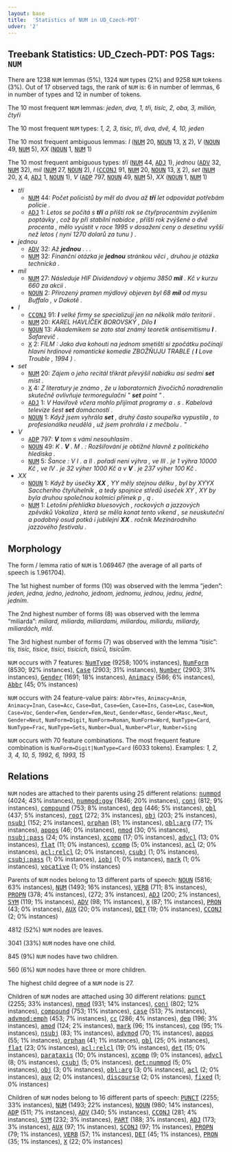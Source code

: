 ```yaml
---
layout: base
title:  'Statistics of NUM in UD_Czech-PDT'
udver: '2'
---
```


## Treebank Statistics: UD_Czech-PDT: POS Tags: `NUM`

There are 1238 `NUM` lemmas (5%), 1324 `NUM` types (2%) and 9258 `NUM` tokens (3%).
Out of 17 observed tags, the rank of `NUM` is: 6 in number of lemmas, 6 in number of types and 12 in number of tokens.

The 10 most frequent `NUM` lemmas: <em>jeden, dva, 1, tři, tisíc, 2, oba, 3, milión, čtyři</em>

The 10 most frequent `NUM` types:  <em>1, 2, 3, tisíc, tři, dva, dvě, 4, 10, jeden</em>

The 10 most frequent ambiguous lemmas: <em>I</em> (<tt><a href="cs_pdt-pos-NUM.html">NUM</a></tt> 20, <tt><a href="cs_pdt-pos-NOUN.html">NOUN</a></tt> 13, <tt><a href="cs_pdt-pos-X.html">X</a></tt> 2), <em>V</em> (<tt><a href="cs_pdt-pos-NOUN.html">NOUN</a></tt> 49, <tt><a href="cs_pdt-pos-NUM.html">NUM</a></tt> 5), <em>XX</em> (<tt><a href="cs_pdt-pos-NOUN.html">NOUN</a></tt> 1, <tt><a href="cs_pdt-pos-NUM.html">NUM</a></tt> 1)

The 10 most frequent ambiguous types:  <em>tří</em> (<tt><a href="cs_pdt-pos-NUM.html">NUM</a></tt> 44, <tt><a href="cs_pdt-pos-ADJ.html">ADJ</a></tt> 1), <em>jednou</em> (<tt><a href="cs_pdt-pos-ADV.html">ADV</a></tt> 32, <tt><a href="cs_pdt-pos-NUM.html">NUM</a></tt> 32), <em>mil</em> (<tt><a href="cs_pdt-pos-NUM.html">NUM</a></tt> 27, <tt><a href="cs_pdt-pos-NOUN.html">NOUN</a></tt> 2), <em>I</em> (<tt><a href="cs_pdt-pos-CCONJ.html">CCONJ</a></tt> 91, <tt><a href="cs_pdt-pos-NUM.html">NUM</a></tt> 20, <tt><a href="cs_pdt-pos-NOUN.html">NOUN</a></tt> 13, <tt><a href="cs_pdt-pos-X.html">X</a></tt> 2), <em>set</em> (<tt><a href="cs_pdt-pos-NUM.html">NUM</a></tt> 20, <tt><a href="cs_pdt-pos-X.html">X</a></tt> 4, <tt><a href="cs_pdt-pos-ADJ.html">ADJ</a></tt> 1, <tt><a href="cs_pdt-pos-NOUN.html">NOUN</a></tt> 1), <em>V</em> (<tt><a href="cs_pdt-pos-ADP.html">ADP</a></tt> 797, <tt><a href="cs_pdt-pos-NOUN.html">NOUN</a></tt> 49, <tt><a href="cs_pdt-pos-NUM.html">NUM</a></tt> 5), <em>XX</em> (<tt><a href="cs_pdt-pos-NOUN.html">NOUN</a></tt> 1, <tt><a href="cs_pdt-pos-NUM.html">NUM</a></tt> 1)


* <em>tří</em>
  * <tt><a href="cs_pdt-pos-NUM.html">NUM</a></tt> 44: <em>Počet policistů by měl do dvou až <b>tří</b> let odpovídat potřebám policie .</em>
  * <tt><a href="cs_pdt-pos-ADJ.html">ADJ</a></tt> 1: <em>Letos se počítá s <b>tří</b> a příští rok se čtyřprocentním zvýšením poptávky , což by při stabilní nabídce , příští rok zvýšené o dvě procenta , mělo vyústit v roce 1995 v dosažení ceny o desetinu vyšší než letos ( nyní 1270 dolarů za tunu ) .</em>
* <em>jednou</em>
  * <tt><a href="cs_pdt-pos-ADV.html">ADV</a></tt> 32: <em>Až <b>jednou</b> . . .</em>
  * <tt><a href="cs_pdt-pos-NUM.html">NUM</a></tt> 32: <em>Finanční otázka je <b>jednou</b> stránkou věci , druhou je otázka technická .</em>
* <em>mil</em>
  * <tt><a href="cs_pdt-pos-NUM.html">NUM</a></tt> 27: <em>Následuje HIF Dividendový v objemu 3850 <b>mil</b> . Kč v kurzu 660 za akcii .</em>
  * <tt><a href="cs_pdt-pos-NOUN.html">NOUN</a></tt> 2: <em>Přirozený pramen mýdlový objeven byl 68 <b>mil</b> od mysu Buffalo , v Dakotě .</em>
* <em>I</em>
  * <tt><a href="cs_pdt-pos-CCONJ.html">CCONJ</a></tt> 91: <em><b>I</b> velké firmy se specializují jen na několik málo teritorií .</em>
  * <tt><a href="cs_pdt-pos-NUM.html">NUM</a></tt> 20: <em>KAREL HAVLÍČEK BOROVSKÝ , Dílo <b>I</b></em>
  * <tt><a href="cs_pdt-pos-NOUN.html">NOUN</a></tt> 13: <em>Akademikem se zato stal známý teoretik antisemitismu <b>I</b> . Šafarevič .</em>
  * <tt><a href="cs_pdt-pos-X.html">X</a></tt> 2: <em>FILM : Jako dva kohouti na jednom smetišti si zpočátku počínají hlavní hrdinové romantické komedie ZBOŽŇUJU TRABLE ( <b>I</b> Love Trouble , 1994 ) .</em>
* <em>set</em>
  * <tt><a href="cs_pdt-pos-NUM.html">NUM</a></tt> 20: <em>Zájem o jeho recitál třikrát převýšil nabídku asi sedmi <b>set</b> míst .</em>
  * <tt><a href="cs_pdt-pos-X.html">X</a></tt> 4: <em>Z literatury je známo , že u laboratorních živočichů noradrenalin skutečně ovlivňuje termoregulační " <b>set</b> point " .</em>
  * <tt><a href="cs_pdt-pos-ADJ.html">ADJ</a></tt> 1: <em>V Havířově včera mohlo přijímat programy a . s . Kabelová televize šest <b>set</b> domácností .</em>
  * <tt><a href="cs_pdt-pos-NOUN.html">NOUN</a></tt> 1: <em>Když jsem vyhrála <b>set</b> , druhý často soupeřka vypustila , to profesionálka neudělá , už jsem prohrála i z mečbolu . "</em>
* <em>V</em>
  * <tt><a href="cs_pdt-pos-ADP.html">ADP</a></tt> 797: <em><b>V</b> tom s vámi nesouhlasím .</em>
  * <tt><a href="cs_pdt-pos-NOUN.html">NOUN</a></tt> 49: <em>K . <b>V</b> . M . : Rozšiřování je obtížné hlavně z politického hlediska .</em>
  * <tt><a href="cs_pdt-pos-NUM.html">NUM</a></tt> 5: <em>Šance : V I . a II . pořadí není výhra , ve III . je 1 výhra 10000 Kč , ve IV . je 32 výher 1000 Kč a v <b>V</b> . je 237 výher 100 Kč .</em>
* <em>XX</em>
  * <tt><a href="cs_pdt-pos-NOUN.html">NOUN</a></tt> 1: <em>Když by úsečky <b>XX</b> , YY měly stejnou délku , byl by XYYX Saccheriho čtyřúhelník , a tedy spojnice středů úseček XY , XY by byla druhou společnou kolmicí přímek p , q .</em>
  * <tt><a href="cs_pdt-pos-NUM.html">NUM</a></tt> 1: <em>Letošní přehlídka bluesových , rockových a jazzových zpěváků Vokalíza , která se měla konat tento víkend , se neuskuteční a podobný osud potká i jubilejní <b>XX</b> . ročník Mezinárodního jazzového festivalu .</em>

## Morphology

The form / lemma ratio of `NUM` is 1.069467 (the average of all parts of speech is 1.961704).

The 1st highest number of forms (10) was observed with the lemma “jeden”: <em>jeden, jedna, jedno, jednoho, jednom, jednomu, jednou, jednu, jedné, jedním</em>.

The 2nd highest number of forms (8) was observed with the lemma “miliarda”: <em>miliard, miliarda, miliardami, miliardou, miliardu, miliardy, miliardách, mld</em>.

The 3rd highest number of forms (7) was observed with the lemma “tisíc”: <em>tis, tisíc, tisíce, tisíci, tisících, tisíců, tisícům</em>.

`NUM` occurs with 7 features: <tt><a href="cs_pdt-feat-NumType.html">NumType</a></tt> (9258; 100% instances), <tt><a href="cs_pdt-feat-NumForm.html">NumForm</a></tt> (8530; 92% instances), <tt><a href="cs_pdt-feat-Case.html">Case</a></tt> (2903; 31% instances), <tt><a href="cs_pdt-feat-Number.html">Number</a></tt> (2903; 31% instances), <tt><a href="cs_pdt-feat-Gender.html">Gender</a></tt> (1691; 18% instances), <tt><a href="cs_pdt-feat-Animacy.html">Animacy</a></tt> (586; 6% instances), <tt><a href="cs_pdt-feat-Abbr.html">Abbr</a></tt> (45; 0% instances)

`NUM` occurs with 24 feature-value pairs: `Abbr=Yes`, `Animacy=Anim`, `Animacy=Inan`, `Case=Acc`, `Case=Dat`, `Case=Gen`, `Case=Ins`, `Case=Loc`, `Case=Nom`, `Case=Voc`, `Gender=Fem`, `Gender=Fem,Neut`, `Gender=Masc`, `Gender=Masc,Neut`, `Gender=Neut`, `NumForm=Digit`, `NumForm=Roman`, `NumForm=Word`, `NumType=Card`, `NumType=Frac`, `NumType=Sets`, `Number=Dual`, `Number=Plur`, `Number=Sing`

`NUM` occurs with 70 feature combinations.
The most frequent feature combination is `NumForm=Digit|NumType=Card` (6033 tokens).
Examples: <em>1, 2, 3, 4, 10, 5, 1992, 6, 1993, 15</em>


## Relations

`NUM` nodes are attached to their parents using 25 different relations: <tt><a href="cs_pdt-dep-nummod.html">nummod</a></tt> (4024; 43% instances), <tt><a href="cs_pdt-dep-nummod-gov.html">nummod:gov</a></tt> (1846; 20% instances), <tt><a href="cs_pdt-dep-conj.html">conj</a></tt> (812; 9% instances), <tt><a href="cs_pdt-dep-compound.html">compound</a></tt> (753; 8% instances), <tt><a href="cs_pdt-dep-dep.html">dep</a></tt> (446; 5% instances), <tt><a href="cs_pdt-dep-obl.html">obl</a></tt> (437; 5% instances), <tt><a href="cs_pdt-dep-root.html">root</a></tt> (272; 3% instances), <tt><a href="cs_pdt-dep-obj.html">obj</a></tt> (203; 2% instances), <tt><a href="cs_pdt-dep-nsubj.html">nsubj</a></tt> (152; 2% instances), <tt><a href="cs_pdt-dep-orphan.html">orphan</a></tt> (81; 1% instances), <tt><a href="cs_pdt-dep-obl-arg.html">obl:arg</a></tt> (77; 1% instances), <tt><a href="cs_pdt-dep-appos.html">appos</a></tt> (46; 0% instances), <tt><a href="cs_pdt-dep-nmod.html">nmod</a></tt> (30; 0% instances), <tt><a href="cs_pdt-dep-nsubj-pass.html">nsubj:pass</a></tt> (24; 0% instances), <tt><a href="cs_pdt-dep-xcomp.html">xcomp</a></tt> (17; 0% instances), <tt><a href="cs_pdt-dep-advcl.html">advcl</a></tt> (13; 0% instances), <tt><a href="cs_pdt-dep-flat.html">flat</a></tt> (11; 0% instances), <tt><a href="cs_pdt-dep-ccomp.html">ccomp</a></tt> (5; 0% instances), <tt><a href="cs_pdt-dep-acl.html">acl</a></tt> (2; 0% instances), <tt><a href="cs_pdt-dep-acl-relcl.html">acl:relcl</a></tt> (2; 0% instances), <tt><a href="cs_pdt-dep-csubj.html">csubj</a></tt> (1; 0% instances), <tt><a href="cs_pdt-dep-csubj-pass.html">csubj:pass</a></tt> (1; 0% instances), <tt><a href="cs_pdt-dep-iobj.html">iobj</a></tt> (1; 0% instances), <tt><a href="cs_pdt-dep-mark.html">mark</a></tt> (1; 0% instances), <tt><a href="cs_pdt-dep-vocative.html">vocative</a></tt> (1; 0% instances)

Parents of `NUM` nodes belong to 13 different parts of speech: <tt><a href="cs_pdt-pos-NOUN.html">NOUN</a></tt> (5816; 63% instances), <tt><a href="cs_pdt-pos-NUM.html">NUM</a></tt> (1493; 16% instances), <tt><a href="cs_pdt-pos-VERB.html">VERB</a></tt> (711; 8% instances), <tt><a href="cs_pdt-pos-PROPN.html">PROPN</a></tt> (378; 4% instances),  (272; 3% instances), <tt><a href="cs_pdt-pos-ADJ.html">ADJ</a></tt> (200; 2% instances), <tt><a href="cs_pdt-pos-SYM.html">SYM</a></tt> (119; 1% instances), <tt><a href="cs_pdt-pos-ADV.html">ADV</a></tt> (98; 1% instances), <tt><a href="cs_pdt-pos-X.html">X</a></tt> (87; 1% instances), <tt><a href="cs_pdt-pos-PRON.html">PRON</a></tt> (43; 0% instances), <tt><a href="cs_pdt-pos-AUX.html">AUX</a></tt> (20; 0% instances), <tt><a href="cs_pdt-pos-DET.html">DET</a></tt> (19; 0% instances), <tt><a href="cs_pdt-pos-CCONJ.html">CCONJ</a></tt> (2; 0% instances)

4812 (52%) `NUM` nodes are leaves.

3041 (33%) `NUM` nodes have one child.

845 (9%) `NUM` nodes have two children.

560 (6%) `NUM` nodes have three or more children.

The highest child degree of a `NUM` node is 27.

Children of `NUM` nodes are attached using 30 different relations: <tt><a href="cs_pdt-dep-punct.html">punct</a></tt> (2255; 33% instances), <tt><a href="cs_pdt-dep-nmod.html">nmod</a></tt> (931; 14% instances), <tt><a href="cs_pdt-dep-conj.html">conj</a></tt> (802; 12% instances), <tt><a href="cs_pdt-dep-compound.html">compound</a></tt> (753; 11% instances), <tt><a href="cs_pdt-dep-case.html">case</a></tt> (513; 7% instances), <tt><a href="cs_pdt-dep-advmod-emph.html">advmod:emph</a></tt> (453; 7% instances), <tt><a href="cs_pdt-dep-cc.html">cc</a></tt> (286; 4% instances), <tt><a href="cs_pdt-dep-dep.html">dep</a></tt> (196; 3% instances), <tt><a href="cs_pdt-dep-amod.html">amod</a></tt> (124; 2% instances), <tt><a href="cs_pdt-dep-mark.html">mark</a></tt> (96; 1% instances), <tt><a href="cs_pdt-dep-cop.html">cop</a></tt> (95; 1% instances), <tt><a href="cs_pdt-dep-nsubj.html">nsubj</a></tt> (83; 1% instances), <tt><a href="cs_pdt-dep-advmod.html">advmod</a></tt> (70; 1% instances), <tt><a href="cs_pdt-dep-appos.html">appos</a></tt> (55; 1% instances), <tt><a href="cs_pdt-dep-orphan.html">orphan</a></tt> (41; 1% instances), <tt><a href="cs_pdt-dep-obl.html">obl</a></tt> (25; 0% instances), <tt><a href="cs_pdt-dep-flat.html">flat</a></tt> (23; 0% instances), <tt><a href="cs_pdt-dep-acl-relcl.html">acl:relcl</a></tt> (19; 0% instances), <tt><a href="cs_pdt-dep-det.html">det</a></tt> (15; 0% instances), <tt><a href="cs_pdt-dep-parataxis.html">parataxis</a></tt> (10; 0% instances), <tt><a href="cs_pdt-dep-xcomp.html">xcomp</a></tt> (9; 0% instances), <tt><a href="cs_pdt-dep-advcl.html">advcl</a></tt> (8; 0% instances), <tt><a href="cs_pdt-dep-csubj.html">csubj</a></tt> (5; 0% instances), <tt><a href="cs_pdt-dep-det-nummod.html">det:nummod</a></tt> (5; 0% instances), <tt><a href="cs_pdt-dep-obj.html">obj</a></tt> (3; 0% instances), <tt><a href="cs_pdt-dep-obl-arg.html">obl:arg</a></tt> (3; 0% instances), <tt><a href="cs_pdt-dep-acl.html">acl</a></tt> (2; 0% instances), <tt><a href="cs_pdt-dep-aux.html">aux</a></tt> (2; 0% instances), <tt><a href="cs_pdt-dep-discourse.html">discourse</a></tt> (2; 0% instances), <tt><a href="cs_pdt-dep-fixed.html">fixed</a></tt> (1; 0% instances)

Children of `NUM` nodes belong to 16 different parts of speech: <tt><a href="cs_pdt-pos-PUNCT.html">PUNCT</a></tt> (2255; 33% instances), <tt><a href="cs_pdt-pos-NUM.html">NUM</a></tt> (1493; 22% instances), <tt><a href="cs_pdt-pos-NOUN.html">NOUN</a></tt> (980; 14% instances), <tt><a href="cs_pdt-pos-ADP.html">ADP</a></tt> (511; 7% instances), <tt><a href="cs_pdt-pos-ADV.html">ADV</a></tt> (340; 5% instances), <tt><a href="cs_pdt-pos-CCONJ.html">CCONJ</a></tt> (281; 4% instances), <tt><a href="cs_pdt-pos-SYM.html">SYM</a></tt> (232; 3% instances), <tt><a href="cs_pdt-pos-PART.html">PART</a></tt> (188; 3% instances), <tt><a href="cs_pdt-pos-ADJ.html">ADJ</a></tt> (173; 3% instances), <tt><a href="cs_pdt-pos-AUX.html">AUX</a></tt> (97; 1% instances), <tt><a href="cs_pdt-pos-SCONJ.html">SCONJ</a></tt> (97; 1% instances), <tt><a href="cs_pdt-pos-PROPN.html">PROPN</a></tt> (79; 1% instances), <tt><a href="cs_pdt-pos-VERB.html">VERB</a></tt> (57; 1% instances), <tt><a href="cs_pdt-pos-DET.html">DET</a></tt> (45; 1% instances), <tt><a href="cs_pdt-pos-PRON.html">PRON</a></tt> (35; 1% instances), <tt><a href="cs_pdt-pos-X.html">X</a></tt> (22; 0% instances)

